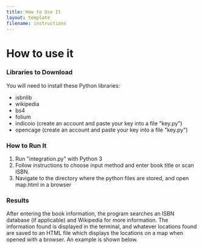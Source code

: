 ```yaml
---
title: How to Use It
layout: template
filename: instructions
---
```


# How to use it

### Libraries to Download
You will need to install these Python libraries:
- isbnlib
- wikipedia
- bs4
- folium
- indicoio (create an account and paste your key into a file "key.py")
- opencage (create an account and paste your key into a file "key.py")

### How to Run It
1. Run "integration.py" with Python 3
2. Follow instructions to choose input method and enter book title or scan ISBN.
3. Navigate to the directory where the python files are stored, and open map.html in a browser

### Results
After entering the book information, the program searches an ISBN database (if applicable) and Wikipedia for more information. The information found is displayed in the terminal, and whatever locations found are saved to an HTML file which displays the locations on a map when opened with a browser. An example is shown below. 
